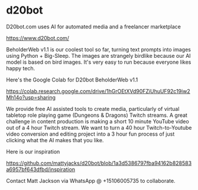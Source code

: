 # d20bot
D20bot.com uses AI for automated media and a freelancer marketplace

https://www.d20bot.com/


BeholderWeb v1.1 is our coolest tool so far, turning text prompts into images using Python + Big-Sleep. The images are strangely birdlike because our AI model is based on bird images. It's very easy to run because everyone likes happy tech.


Here's the Google Colab for D20bot BeholderWeb v1.1

https://colab.research.google.com/drive/1hGrOEtXVd90FZiUhuUF92c19iw2Mh14o?usp=sharing


We provide free AI assisted tools to create media, particularly of virtual tabletop role playing game (Dungeons & Dragons) Twitch streams. A great challenge in content production is making a short 10 minute YouTube video out of a 4 hour Twitch stream. We want to turn a 40 hour Twitch-to-Youtube video conversion and editing project into a 3 hour fun process of just clicking what the AI makes that you like.


Here is our inspiration

https://github.com/mattyjacks/d20bot/blob/1a3d5386797fba94162b828583a6957bf643dfbd/inspiration

Contact Matt Jackson via WhatsApp @ +15106005735 to collaborate.

